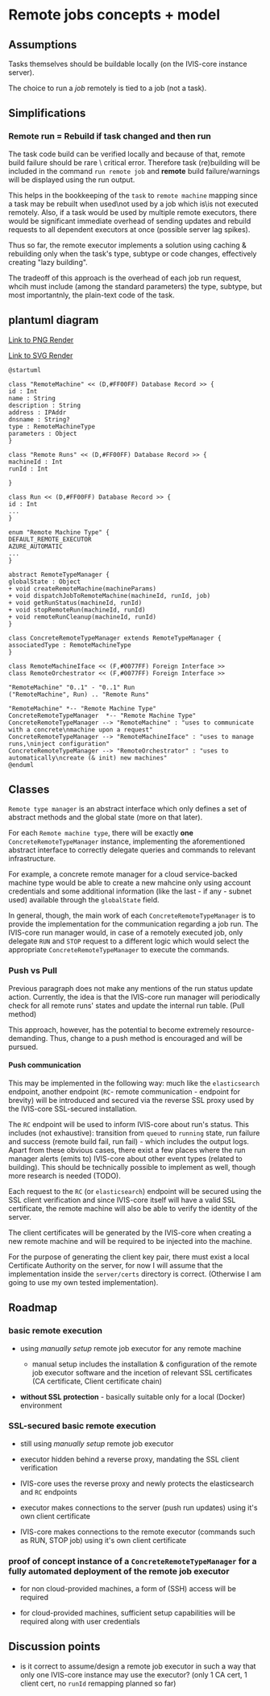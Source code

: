 # Remote jobs concepts + model

## Assumptions
Tasks themselves should be buildable locally (on the IVIS-core instance server).

The choice to run a *job* remotely is tied to a job (not a task).

## Simplifications

### Remote run = Rebuild if task changed and then run
The task code build can be verified locally and because of that, remote build failure should be rare \ critical error. Therefore task (re)building will be included in the command `run remote job` and **remote** build failure/warnings will be displayed using the run output. 

This helps in the bookkeeping of the `task` to `remote machine` mapping since a task may be rebuilt when used\not used by a job which is\is not executed remotely. Also, if a task would be used by multiple remote executors, there would be significant immediate overhead of sending updates and rebuild requests to all dependent executors at once (possible server lag spikes).

Thus so far, the remote executor implements a solution using caching & rebuilding only when the task's type, subtype or code changes, effectively creating "lazy building".

The tradeoff of this approach is the overhead of each job run request, whcih must include (among the standard parameters) the type, subtype, but most importantnly, the plain-text code of the task.


## plantuml diagram

[Link to PNG Render](https://www.plantuml.com/plantuml/png/dLDVQzim47_NfpXI6CcMcEofK4hMaCQGiP2IkZ16eIZorL6nJvvqMbV6llkard5ncqAwfoZoxy_TxqvdZgLbNvL2bT8vwAsnCenBgRQQi0Udfz0_7nwbwNYSfWCubomtqY6iKHcRmsG2VuJEuGGMn89aXU5uoLPJ8N9qokgQjQ7dIvdd5fsBX8jfE8F8oNLuNmG_rF5lfv8it8bQse1aj96_sjoXOl5NT2k7jITtMDtLa_HYLxxrr9vRtQZtlXII98bi95-rHJLTG6oZ5y3dytHwzIsxMS-Ngsn-C_y-drrbgxMO_hXQps-cuRoSPelPJajk75kfkCaagYmboG9jq2fAiv7b9Kl6vrW-mIyJAb8MmtKdoNxJzaKCqmrso5oxMhBQVZMRpEmbBF8XM4_nvyviMcA172AAzjwzWhOenwP-KWtWjs5s1vcLACdNUv3jO6Q6b4N6rvdWRqRAtTwq0jCeBHdpxAqrQnqwdnQtKk7Z9gJ3e_7u-3XkGceiweBYtD4-0YQJ3dbbrHRZyDZOWyZYvGliZPFaSmz6kqC8H_HVW8RnTW19qdq5hyK-ZaRxTrAydUP_aKQZ2RmqFu6UT-Y03IXJLPwqYZjxhtaB4bIZTKrLu-5hGo31ua-FZj_d5gVLjQmUiN6BtF2QDCLd4arlTU6jP6te88VkI3iEqhEfWfAIPVbm7PLYU_qFe4dp00ZleMajZEOCAVTL-Gy0)

[Link to SVG Render](https://www.plantuml.com/plantuml/svg/dLDVQzim47_NfpXI6CcMcEofK4hMaCQGiP2IkZ16eIZorL6nJvvqMbV6llkard5ncqAwfoZoxy_TxqvdZgLbNvL2bT8vwAsnCenBgRQQi0Udfz0_7nwbwNYSfWCubomtqY6iKHcRmsG2VuJEuGGMn89aXU5uoLPJ8N9qokgQjQ7dIvdd5fsBX8jfE8F8oNLuNmG_rF5lfv8it8bQse1aj96_sjoXOl5NT2k7jITtMDtLa_HYLxxrr9vRtQZtlXII98bi95-rHJLTG6oZ5y3dytHwzIsxMS-Ngsn-C_y-drrbgxMO_hXQps-cuRoSPelPJajk75kfkCaagYmboG9jq2fAiv7b9Kl6vrW-mIyJAb8MmtKdoNxJzaKCqmrso5oxMhBQVZMRpEmbBF8XM4_nvyviMcA172AAzjwzWhOenwP-KWtWjs5s1vcLACdNUv3jO6Q6b4N6rvdWRqRAtTwq0jCeBHdpxAqrQnqwdnQtKk7Z9gJ3e_7u-3XkGceiweBYtD4-0YQJ3dbbrHRZyDZOWyZYvGliZPFaSmz6kqC8H_HVW8RnTW19qdq5hyK-ZaRxTrAydUP_aKQZ2RmqFu6UT-Y03IXJLPwqYZjxhtaB4bIZTKrLu-5hGo31ua-FZj_d5gVLjQmUiN6BtF2QDCLd4arlTU6jP6te88VkI3iEqhEfWfAIPVbm7PLYU_qFe4dp00ZleMajZEOCAVTL-Gy0)
	
```plantuml
@startuml

class "RemoteMachine" << (D,#FF00FF) Database Record >> {
id : Int
name : String
description : String
address : IPAddr 
dnsname : String?
type : RemoteMachineType
parameters : Object
}

class "Remote Runs" << (D,#FF00FF) Database Record >> {
machineId : Int
runId : Int

}

class Run << (D,#FF00FF) Database Record >> {
id : Int
...
}

enum "Remote Machine Type" {
DEFAULT_REMOTE_EXECUTOR
AZURE_AUTOMATIC
...
}

abstract RemoteTypeManager {
globalState : Object
+ void createRemoteMachine(machineParams)
+ void dispatchJobToRemoteMachine(machineId, runId, job)
+ void getRunStatus(machineId, runId)
+ void stopRemoteRun(machineId, runId)
+ void remoteRunCleanup(machineId, runId)
}

class ConcreteRemoteTypeManager extends RemoteTypeManager {
associatedType : RemoteMachineType
}

class RemoteMachineIface << (F,#0077FF) Foreign Interface >>
class RemoteOrchestrator << (F,#0077FF) Foreign Interface >>

"RemoteMachine" "0..1" - "0..1" Run
("RemoteMachine", Run) .. "Remote Runs"

"RemoteMachine" *-- "Remote Machine Type"
ConcreteRemoteTypeManager  *-- "Remote Machine Type"
ConcreteRemoteTypeManager --> "RemoteMachine" : "uses to communicate with a concrete\nmachine upon a request"
ConcreteRemoteTypeManager --> "RemoteMachineIface" : "uses to manage runs,\ninject configuration"
ConcreteRemoteTypeManager --> "RemoteOrchestrator" : "uses to automatically\ncreate (& init) new machines" 
@enduml
```
## Classes

`Remote type manager` is an abstract interface which only defines a set of abstract methods and the global state (more on that later).


For each `Remote machine type`, there will be exactly **one** `ConcreteRemoteTypeManager` instance, implementing the aforementioned abstract interface to correctly delegate queries and commands to relevant infrastructure.

For example, a concrete remote manager for a cloud service-backed machine type would be able to create a new mahcine only using account credentials and some additional information (like the last - if any - subnet used) available through the `globalState` field.

In general, though, the main work of each `ConcreteRemoteTypeManager` is to provide the implementation for the communication regarding a job run. The IVIS-core run manager would, in case of a remotely executed job, only delegate `RUN` and `STOP` request to a different logic which would select the appropriate `ConcreteRemoteTypeManager` to execute the commands.

### Push vs Pull

Previous paragraph does not make any mentions of the run status update action. Currently, the idea is that the IVIS-core run manager will periodically check for all remote runs' states and update the internal run table. (Pull method)

This approach, however, has the potential to become extremely resource-demanding. 
Thus, change to a push method is encouraged and will be pursued.

#### Push communication

This may be implemented in the following way: much like the `elasticsearch` endpoint, another endpoint (`RC`- remote communication - endpoint for brevity) will be introduced and secured via the reverse SSL proxy used by the IVIS-core SSL-secured installation.

The `RC` endpoint will be used to inform IVIS-core about run's status. This includes (not exhaustive): transition from `queued` to `running` state, run failure and success (remote build fail, run fail) - which includes the output logs. Apart from these obvious cases, there exist a few places where the run manager alerts (emits to) IVIS-core about other event types (related to building). This should be technically possible to implement as well, though more research is needed (TODO). 

Each request to the `RC` (or `elasticsearch`) endpoint will be secured using the SSL client verification and since IVIS-core itself will have a valid SSL certificate, the remote machine will also be able to verify the identity of the server.

The client certificates will be generated by the IVIS-core when creating a new remote machine and will be required to be injected into the machine.

For the purpose of generating the client key pair, there must exist a local Certificate Authority on the server, for now I will assume that the implementation inside the `server/certs` directory is correct. (Otherwise I am going to use my own tested implementation).

## Roadmap

### basic remote execution
* using *manually setup* remote job executor for any remote machine

    * manual setup includes the installation & configuration of the remote job executor software and the incetion of relevant SSL certificates (CA certificate, Client certificate chain)

* **without SSL protection** - basically suitable only for a local (Docker) environment

### SSL-secured basic remote execution

* still using *manually setup* remote job executor

* executor hidden behind a reverse proxy, mandating the SSL client verification

* IVIS-core uses the reverse proxy and newly protects the elasticsearch and `RC` endpoints

* executor makes connections to the server (push run updates) using it's own client certificate

* IVIS-core makes connections to the remote executor (commands such as RUN, STOP job) using it's own client certificate

### proof of concept instance of a `ConcreteRemoteTypeManager` for a fully automated deployment of the remote job executor

* for non cloud-provided machines, a form of (SSH) access will be required

* for cloud-provided machines, sufficient setup capabilities will be required along with user credentials

## Discussion points
* is it correct to assume/design a remote job executor in such a way that only one IVIS-core instance may use the executor? (only 1 CA cert, 1 client cert, no `runId` remapping planned so far)
